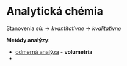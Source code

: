 # Analytická chémia

Stanovenia sú:
-> *kvantitatívne*
-> *kvalitatívne*

**Metódy analýzy**:
- [odmerná analýza](odmerná-analýza.md) - $\textbf{volumetria}$
- 